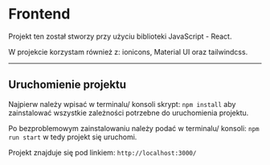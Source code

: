 # Frontend
Projekt ten został stworzy przy użyciu biblioteki JavaScript -  React.

W projekcie korzystam również z: ionicons, Material UI oraz tailwindcss.

---

## Uruchomienie projektu
Najpierw należy wpisać w terminalu/ konsoli skrypt:
`npm install`
aby zainstalować wszystkie zależności potrzebne do uruchomienia projektu.

Po bezproblemowym zainstalowaniu należy podać w terminalu/ konsoli:
`npm run start`
w tedy projekt się uruchomi.

Projekt znajduje się pod linkiem: `http://localhost:3000/`
